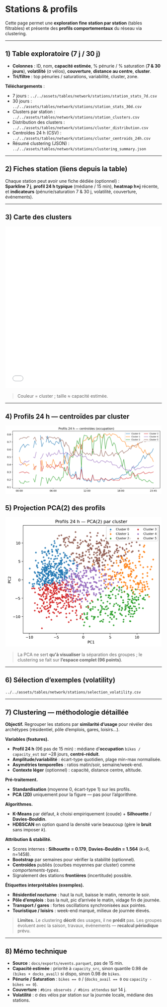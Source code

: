 # Stations & profils

Cette page permet une **exploration fine station par station** (tables filtrables) et présente des **profils comportementaux** du réseau via clustering.

---

## 1) Table exploratoire (7 j / 30 j)

- **Colonnes** : ID, nom, **capacité estimée**, % pénurie / % saturation (**7 & 30 jours**), **volatilité** (σ vélos), **couverture**, **distance au centre**, **cluster**.  
- **Tri/filtre** : top pénuries / saturations, variabilité, cluster, zone.

**Téléchargements** :
- 7 jours : `../../assets/tables/network/stations/station_stats_7d.csv`
- 30 jours : `../../assets/tables/network/stations/station_stats_30d.csv`
- Clusters par station : `../../assets/tables/network/stations/station_clusters.csv`  
- Distribution des clusters : `../../assets/tables/network/stations/cluster_distribution.csv`  
- Centroïdes 24 h (CSV) : `../../assets/tables/network/stations/cluster_centroids_24h.csv`  
- Résumé clustering (JSON) : `../../assets/tables/network/stations/clustering_summary.json`

---

## 2) Fiches station (liens depuis la table)

Chaque station peut avoir une fiche dédiée (optionnel) :  
**Sparkline 7 j**, **profil 24 h typique** (médiane / 15 min), **heatmap h×j** récente, et **indicateurs** (pénurie/saturation 7 & 30 j, volatilité, couverture, événements).

---

## 3) Carte des clusters
<div style="margin: .5rem 0;">
  <iframe src="../../assets/maps/network_stations_clusters.html" style="width:100%;height:520px;border:0" loading="lazy" title="Carte des stations par cluster"></iframe>
</div>

> Couleur = cluster ; taille ≈ capacité estimée.

---

## 4) Profils 24 h — centroïdes par cluster
![Centroids](../../assets/figs/network/stations/centroids_24h.png)

## 5) Projection PCA(2) des profils
![PCA](../../assets/figs/network/stations/clusters_pca.png)

> La PCA ne sert **qu'à visualiser** la séparation des groupes ; le clustering se fait sur **l’espace complet (96 points)**.

---

## 6) Sélection d’exemples (volatility)
`../../assets/tables/network/stations/selection_volatility.csv`

---

## 7) Clustering — méthodologie détaillée

**Objectif.** Regrouper les stations par **similarité d’usage** pour révéler des archétypes (résidentiel, pôle d’emplois, gares, loisirs…).

**Variables (features).**
- **Profil 24 h** (96 pas de 15 min) : médiane d’**occupation** `bikes / capacity_est` sur ~28 jours, **centré-réduit**.
- **Amplitude/variabilité** : écart-type quotidien, plage min-max normalisée.
- **Asymétries temporelles** : ratios matin/soir, semaine/week-end.
- **Contexte léger** (optionnel) : capacité, distance centre, altitude.

**Pré-traitement.**
- **Standardisation** (moyenne 0, écart-type 1) sur les profils.
- **PCA (2D)** uniquement pour la figure — pas pour l’algorithme.

**Algorithmes.**
- **K-Means** par défaut, *k* choisi empiriquement (coude) + **Silhouette** / **Davies-Bouldin**.  
- **HDBSCAN** en option quand la densité varie beaucoup (gère le **bruit** sans imposer *k*).

**Attribution & stabilité.**
- Scores internes : **Silhouette = 0.179**, **Davies-Bouldin = 1.564** (k=6, n=1458).  
- **Bootstrap** par semaines pour vérifier la stabilité (optionnel).  
- **Centroïdes** publiés (courbes moyennes par cluster) comme *comportements-types*.  
- Signalement des stations **frontières** (incertitude) possible.

**Étiquettes interprétables (exemples).**
- **Résidentiel nocturne** : haut la nuit, baisse le matin, remonte le soir.  
- **Pôle d’emplois** : bas la nuit, pic d’arrivée le matin, vidage fin de journée.  
- **Transport / gares** : fortes oscillations synchronisées aux pointes.  
- **Touristique / loisirs** : week-end marqué, milieux de journée élevés.

> **Limites.** Le clustering **décrit** des usages, il ne **prédit** pas. Les groupes évoluent avec la saison, travaux, événements — **recalcul périodique** prévu.

---

## 8) Mémo technique
- **Source** : `docs/exports/events.parquet`, pas de 15 min.  
- **Capacité estimée** : priorité à `capacity_src`, sinon quantile 0.98 de `(bikes + docks_avail)` si dispo, sinon 0.98 de `bikes`.  
- **Pénurie / Saturation** : `bikes == 0` / (`docks_avail == 0` ou `capacity - bikes == 0`).  
- **Couverture** : `#bins observés / #bins attendus` sur 14 j.  
- **Volatilité** : σ des vélos par station sur la journée locale, médiane des stations.


